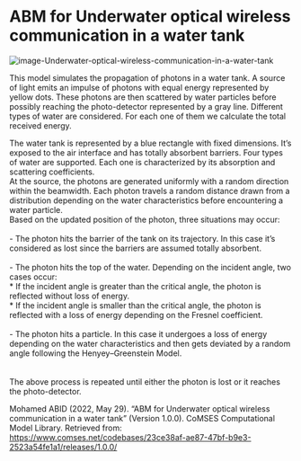 # ABM for Underwater optical wireless communication in a water tank

![image-Underwater-optical-wireless-communication-in-a-water-tank](https://www.comses.net/media/images/sharedlibrary23ce38af-ae87-47bf-b9e3-2523a54.max-900x600.png)

This model simulates the propagation of photons in a water tank. A source of light emits an impulse of photons with equal energy represented by yellow dots. These photons are then scattered by water particles before possibly reaching the photo-detector represented by a gray line. Different types of water are considered. For each one of them we calculate the total received energy.

The water tank is represented by a blue rectangle with fixed dimensions. It’s exposed to the air interface and has totally absorbent barriers. Four types of water are supported. Each one is characterized by its absorption and scattering coefficients. <br />
At the source, the photons are generated uniformly with a random direction within the beamwidth. Each photon travels a random distance drawn from a distribution depending on the water characteristics before encountering a water particle. <br />
Based on the updated position of the photon, three situations may occur: <br />
<br />
    - The photon hits the barrier of the tank on its trajectory. In this case it’s considered as lost since the barriers are assumed totally absorbent. <br />
<br />
    - The photon hits the top of the water. Depending on the incident angle, two cases occur: <br />
	    * If the incident angle is greater than the critical angle, the photon is reflected without loss of energy. <br />
	    * If the incident angle is smaller than the critical angle, the photon is reflected with a loss of energy depending on the Fresnel coefficient. <br />
<br />
	- The photon hits a particle. In this case it undergoes a loss of energy depending on the water characteristics and then gets deviated by a random angle following the Henyey–Greenstein Model. <br />
<br />    	
The above process is repeated until either the photon is lost or it reaches the photo-detector. <br />

Mohamed ABID (2022, May 29). “ABM for Underwater optical wireless communication in a water tank” (Version 1.0.0). CoMSES Computational Model Library. Retrieved from: https://www.comses.net/codebases/23ce38af-ae87-47bf-b9e3-2523a54fe1a1/releases/1.0.0/